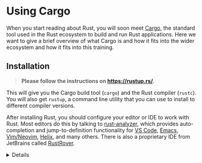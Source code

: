 # Using Cargo

When you start reading about Rust, you will soon meet
[Cargo](https://doc.rust-lang.org/cargo/), the standard tool used in the Rust
ecosystem to build and run Rust applications. Here we want to give a brief
overview of what Cargo is and how it fits into the wider ecosystem and how it
fits into this training.

## Installation

> **Please follow the instructions on <https://rustup.rs/>.**

This will give you the Cargo build tool (`cargo`) and the Rust compiler
(`rustc`). You will also get `rustup`, a command line utility that you can use
to install to different compiler versions.

After installing Rust, you should configure your editor or IDE to work with
Rust. Most editors do this by talking to [rust-analyzer], which provides
auto-completion and jump-to-definition functionality for [VS Code], [Emacs],
[Vim/Neovim], [Helix], and many others. There is also a proprietary IDE from 
JetBrains called [RustRover].

<details>

- On Debian/Ubuntu, you can also install Cargo, the Rust source and the
  [Rust formatter] via `apt`. However, this gets you an outdated Rust version
  and may lead to unexpected behavior. The command would be:

  ```shell
  sudo apt install cargo rust-src rustfmt
  ```

- On macOS, you can use [Homebrew](https://brew.sh/) to install Rust, but this
  may provide an outdated version. Therefore, it is recommended to install Rust
  from the official site.

</details>

[rust-analyzer]: https://rust-analyzer.github.io/
[VS Code]: https://code.visualstudio.com/
[Emacs]: https://rust-analyzer.github.io/manual.html#emacs
[Vim/Neovim]: https://rust-analyzer.github.io/manual.html#vimneovim
[Helix]: https://helix-editor.com/
[RustRover]: https://www.jetbrains.com/rust/
[Rust formatter]: https://github.com/rust-lang/rustfmt
